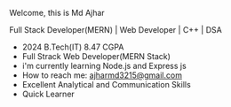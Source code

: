 Welcome, this is Md Ajhar


Full Stack Developer(MERN) | Web Developer | C++ | DSA

- 2024 B.Tech(IT) 8.47 CGPA
- Full Strack Web Developer(MERN Stack)
- i'm currently learning Node.js and Express js
- How to reach me:
  ajharmd3215@gmail.com
-  Excellent Analytical and Communication Skills
-  Quick Learner
